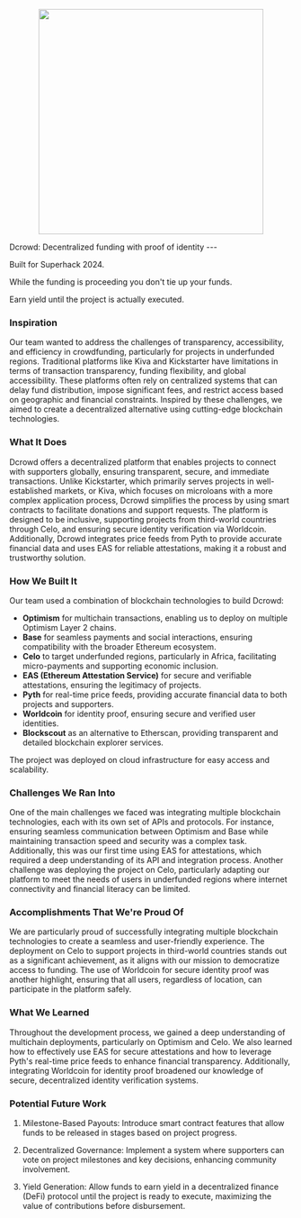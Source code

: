 <p align='center'>
    <img src='https://i.ibb.co/jbpk8Bp/logo.png' width=400 />
</p>
Dcrowd: Decentralized funding with proof of identity
---

Built for Superhack 2024.

While the funding is proceeding you don't tie up your funds.

Earn yield until the project is actually executed.

### Inspiration

Our team wanted to address the challenges of transparency, accessibility, and efficiency in crowdfunding, particularly for projects in underfunded regions. Traditional platforms like Kiva and Kickstarter have limitations in terms of transaction transparency, funding flexibility, and global accessibility. These platforms often rely on centralized systems that can delay fund distribution, impose significant fees, and restrict access based on geographic and financial constraints. Inspired by these challenges, we aimed to create a decentralized alternative using cutting-edge blockchain technologies.

### What It Does

Dcrowd offers a decentralized platform that enables projects to connect with supporters globally, ensuring transparent, secure, and immediate transactions. Unlike Kickstarter, which primarily serves projects in well-established markets, or Kiva, which focuses on microloans with a more complex application process, Dcrowd simplifies the process by using smart contracts to facilitate donations and support requests. The platform is designed to be inclusive, supporting projects from third-world countries through Celo, and ensuring secure identity verification via Worldcoin. Additionally, Dcrowd integrates price feeds from Pyth to provide accurate financial data and uses EAS for reliable attestations, making it a robust and trustworthy solution.

### How We Built It

Our team used a combination of blockchain technologies to build Dcrowd:

- **Optimism** for multichain transactions, enabling us to deploy on multiple Optimism Layer 2 chains.
- **Base** for seamless payments and social interactions, ensuring compatibility with the broader Ethereum ecosystem.
- **Celo** to target underfunded regions, particularly in Africa, facilitating micro-payments and supporting economic inclusion.
- **EAS (Ethereum Attestation Service)** for secure and verifiable attestations, ensuring the legitimacy of projects.
- **Pyth** for real-time price feeds, providing accurate financial data to both projects and supporters.
- **Worldcoin** for identity proof, ensuring secure and verified user identities.
- **Blockscout** as an alternative to Etherscan, providing transparent and detailed blockchain explorer services.

The project was deployed on cloud infrastructure for easy access and scalability.

### Challenges We Ran Into

One of the main challenges we faced was integrating multiple blockchain technologies, each with its own set of APIs and protocols. For instance, ensuring seamless communication between Optimism and Base while maintaining transaction speed and security was a complex task. Additionally, this was our first time using EAS for attestations, which required a deep understanding of its API and integration process. Another challenge was deploying the project on Celo, particularly adapting our platform to meet the needs of users in underfunded regions where internet connectivity and financial literacy can be limited.

### Accomplishments That We're Proud Of

We are particularly proud of successfully integrating multiple blockchain technologies to create a seamless and user-friendly experience. The deployment on Celo to support projects in third-world countries stands out as a significant achievement, as it aligns with our mission to democratize access to funding. The use of Worldcoin for secure identity proof was another highlight, ensuring that all users, regardless of location, can participate in the platform safely.

### What We Learned

Throughout the development process, we gained a deep understanding of multichain deployments, particularly on Optimism and Celo. We also learned how to effectively use EAS for secure attestations and how to leverage Pyth's real-time price feeds to enhance financial transparency. Additionally, integrating Worldcoin for identity proof broadened our knowledge of secure, decentralized identity verification systems.

### Potential Future Work

1. Milestone-Based Payouts: Introduce smart contract features that allow funds to be released in stages based on project progress.

2. Decentralized Governance: Implement a system where supporters can vote on project milestones and key decisions, enhancing community involvement.

3. Yield Generation: Allow funds to earn yield in a decentralized finance (DeFi) protocol until the project is ready to execute, maximizing the value of contributions before disbursement.



<!-- Optimism: Multichain - submit to multiple optimism L2 chains.
Base: Payments/social (evm compatible)
  https://docs.base.org/tutorials/deploy-with-foundry/
Celo: best apps for minpay (africa or third world country funding use cases)
  https://docs.celo.org/cel2
EAS: attestations
  https://docs.attest.org/docs/developer-tools/api
  Networks: https://docs.attest.org/docs/quick--start/contracts
Pyth: price feed and oracle usage
  https://docs.pyth.network/price-feeds/contract-addresses/evm#testnets
  https://docs.pyth.network/price-feeds/use-real-time-data/evm
Worldcoin:
  * Identity proof: https://docs.worldcoin.org/quick-start/installation
Blockscout: (prize pool)
  Use blockscout instead of etherscan in your app.
  https://www.blockscout.com/chains-and-projects

Possible:
superform: yield marketplace
Metal L2: banking layer (evm compatible)
Fraxtal mainnet

Mode: Defi and L2 use cases

Goldsky:
Real time streaming data
https://docs.goldsky.com/chains/supported-networks

Worldcoin:
Proof of personhood for pages:
https://docs.worldcoin.org/quick-start/testing

Main demo chain:
Base -https://docs.base.org/

Potential app names:
Dcrowd
FundChain
CryptoCrowd
BlockFundMe
DecentraFund
ChainRaise
EtherPledge
Crowdfi
BlockBacker
TrustFundr
PeerPledge


Dcrowd
* Vouch for your friends
* Get your idea funded
* Kickbacks for supporting



No doing:
Superform
Thirdweb
Chainlink

 -->



